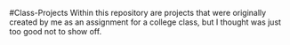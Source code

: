 #Class-Projects
Within this repository are projects that were originally created by me as an assignment for a college class, but I thought was just too good not to show off.
